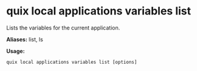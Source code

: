 # quix local applications variables list

Lists the variables for the current application.

**Aliases:** list, ls

**Usage:**

```
quix local applications variables list [options]
```